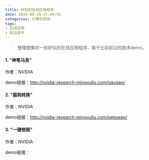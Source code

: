 ```yaml
---
title: 好玩的在线应用程序
date: 2019-09-19 23:49:59
categories: 计算机视觉
tags: 
- 在线应用
- 前沿技术
---
```


> 整理搜集的一些好玩的在线应用程序，属于比较前沿的技术demo。

<!--more-->

#### 1. “神笔马良”

作者：NVIDIA

demo链接：http://nvidia-research-mingyuliu.com/gaugan/

#### 2. "猫狗转换"

作者：NVIDIA

demo链接：http://nvidia-research-mingyuliu.com/petswap/

#### 3. "一键修图"

作者：NVIDIA

demo链接：